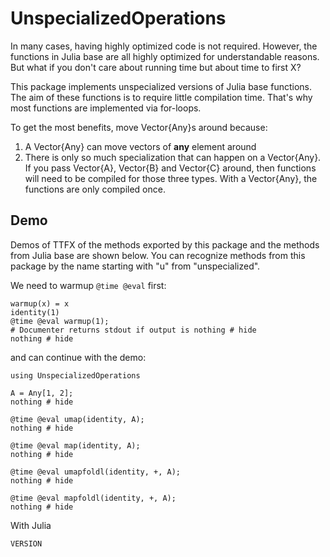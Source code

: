 # UnspecializedOperations

In many cases, having highly optimized code is not required.
However, the functions in Julia base are all highly optimized for understandable reasons.
But what if you don't care about running time but about time to first X?

This package implements unspecialized versions of Julia base functions.
The aim of these functions is to require little compilation time.
That's why most functions are implemented via for-loops.

To get the most benefits, move Vector{Any}s around because:

1. A Vector{Any} can move vectors of **any** element around
2. There is only so much specialization that can happen on a Vector{Any}.
    If you pass Vector{A}, Vector{B} and Vector{C} around, then functions will need to be compiled for those three types.
    With a Vector{Any}, the functions are only compiled once.

## Demo

Demos of TTFX of the methods exported by this package and the methods from Julia base are shown below.
You can recognize methods from this package by the name starting with "u" from "unspecialized".

We need to warmup `@time @eval` first:

```@example demo
warmup(x) = x
identity(1)
@time @eval warmup(1);
# Documenter returns stdout if output is nothing # hide
nothing # hide
```

and can continue with the demo:

```@example demo
using UnspecializedOperations

A = Any[1, 2];
nothing # hide
```

```@example demo
@time @eval umap(identity, A);
nothing # hide
```

```@example demo
@time @eval map(identity, A);
nothing # hide
```

```@example demo
@time @eval umapfoldl(identity, +, A);
nothing # hide
```

```@example demo
@time @eval mapfoldl(identity, +, A);
nothing # hide
```

With Julia

```@example
VERSION
```

